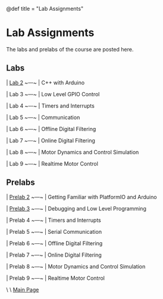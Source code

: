 @def title = "Lab Assignments"

# Lab Assignments
The labs and prelabs of the course are posted here.

## Labs

| [Lab 2](/labs/lab2/index.html)  ~~~&ensp;&ensp;~~~ | C++ with Arduino

| Lab 3  ~~~&ensp;&ensp;~~~ | Low Level GPIO Control

| Lab 4  ~~~&ensp;&ensp;~~~ | Timers and Interrupts

| Lab 5  ~~~&ensp;&ensp;~~~ | Communication

| Lab 6  ~~~&ensp;&ensp;~~~ | Offline Digital Filtering

| Lab 7  ~~~&ensp;&ensp;~~~ | Online Digital Filtering

| Lab 8  ~~~&ensp;&ensp;~~~ | Motor Dynamics and Control Simulation

| Lab 9  ~~~&ensp;&ensp;~~~ | Realtime Motor Control


## Prelabs

| [Prelab 2](/prelabs/prelab2/index.html)  ~~~&ensp;&ensp;~~~ | Getting Familiar with PlatformIO and Arduino

| [Prelab 3](/prelabs/prelab3/index.html)  ~~~&ensp;&ensp;~~~ | Debugging and Low Level Programming

| Prelab 4  ~~~&ensp;&ensp;~~~ | Timers and Interrupts

| Prelab 5  ~~~&ensp;&ensp;~~~ | Serial Communication

| Prelab 6  ~~~&ensp;&ensp;~~~ | Offline Digital Filtering

| Prelab 7  ~~~&ensp;&ensp;~~~ | Online Digital Filtering

| Prelab 8  ~~~&ensp;&ensp;~~~ | Motor Dynamics and Control Simulation

| Prelab 9  ~~~&ensp;&ensp;~~~ | Realtime Motor Control 

\\
\\
[Main Page](/index.html)